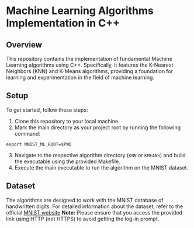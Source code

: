 
# Machine Learning Algorithms Implementation in C++


## Overview
This repository contains the implementation of fundamental Machine Learning algorithms using C++. Specifically, it features the K-Nearest Neighbors (KNN) and K-Means algorithms, providing a foundation for learning and experimentation in the field of machine learning.

## Setup
To get started, follow these steps:

1. Clone this repository to your local machine.
2. Mark the main directory as your project root by running the following command:
```shell
export MNIST_ML_ROOT=$PWD
```
3. Navigate to the respective algorithm directory (`KNN` or `KMEANS`) and build the executable using the provided Makefile.
4. Execute the main executable to run the algorithm on the MNIST dataset.

## Dataset
The algorithms are designed to work with the MNIST database of handwritten digits. For detailed information about the dataset, refer to the official [MNIST website](http://yann.lecun.com/exdb/mnist/)
**Note:** Please ensure that you access the provided link using HTTP (not HTTPS) to avoid getting the log-in prompt.


